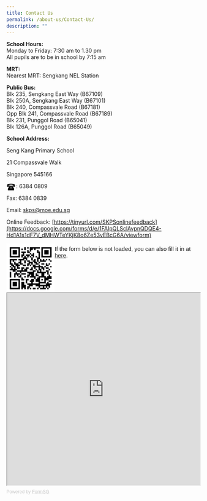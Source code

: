 ```yaml
---
title: Contact Us
permalink: /about-us/Contact-Us/
description: ""
---
```

**School Hours:**<br>
Monday to Friday: 7:30 am to 1.30 pm  
All pupils are to be in school by 7:15 am  
  
**MRT:**<br>
Nearest MRT: Sengkang NEL Station  
  
**Public Bus:**<br>
Blk 235, Sengkang East Way (B67109)  
Blk 250A, Sengkang East Way (B67101)  
Blk 240, Compassvale Road (B67181)  
Opp Blk 241, Compassvale Road (B67189)  
Blk 231, Punggol Road (B65041)  
Blk 126A, Punggol Road (B65049)  
  
**School Address:**

Seng Kang Primary School

21 Compassvale Walk

Singapore 545166

<img src="/images/Phone.gif" 
     style="width:5%;float:left">: 6384 0809

Fax: 6384 0839

Email: [skps@moe.edu.sg](mailto:skps@moe.edu.sg)

  

Online Feedback: [https://tinyurl.com/SKPSonlinefeedback](https://docs.google.com/forms/d/e/1FAIpQLSclAvpnQDQE4-Hd1A1s1dF7V_dMHWTeYKjK8o6Ze53vEBcG6A/viewform)

<img src="/images/QR%20Code%20Feedback%202019.jpg" 
     style="width:25%;float:left">
		 
<div style="font-family:Sans-Serif;font-size:15px;color:#000;opacity:0.9;padding-top:5px;padding-bottom:8px">If the form below is not loaded, you can also fill it in at <a href="https://form.gov.sg/634d170ea246ba00126f33c1">here</a>.</div>

<!-- Change the width and height values to suit you best -->
<iframe id="iframe" src="https://form.gov.sg/634d170ea246ba00126f33c1" style="width:100%;height:500px"></iframe>

<div style="font-family:Sans-Serif;font-size:12px;color:#999;opacity:0.5;padding-top:5px">Powered by <a href="https://form.gov.sg" style="color: #999">FormSG</a></div>